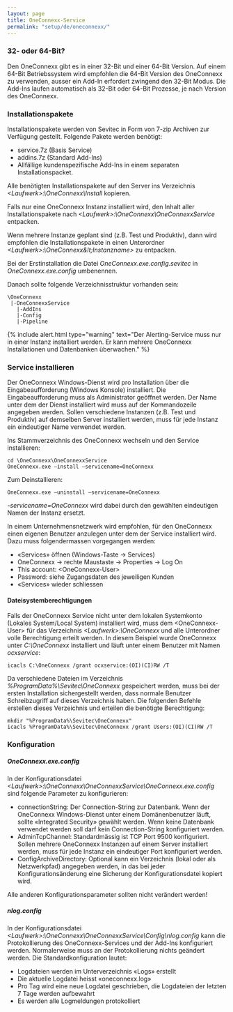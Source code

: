 ```yaml
---
layout: page
title: OneConnexx-Service
permalink: "setup/de/oneconnexx/"
---
```


### 32- oder 64-Bit?

Den OneConnexx gibt es in einer 32-Bit und einer 64-Bit Version. Auf einem 64-Bit Betriebssystem wird empfohlen die 64-Bit 
Version des OneConnexx zu verwenden, ausser ein Add-In erfordert zwingend den 32-Bit Modus. Die Add-Ins laufen automatisch als
32-Bit oder 64-Bit Prozesse, je nach Version des OneConnexx.

### Installationspakete

Installationspakete werden von Sevitec in Form von 7-zip Archiven zur Verfügung gestellt. Folgende Pakete werden benötigt:

* service.7z (Basis Service)
* addins.7z (Standard Add-Ins)
* Allfällige kundenspezifische Add-Ins in einem separaten Installationspacket.

Alle benötigten Installationspakete auf den Server ins Verzeichnis *&lt;Laufwerk&gt;:\OneConnexx\Install* kopieren.

Falls nur eine OneConnexx Instanz installiert wird, den Inhalt aller Installationspakete nach *&lt;Laufwerk&gt;:\OneConnexx\OneConnexxService* entpacken.

Wenn mehrere Instanze geplant sind (z.B. Test und Produktiv), dann wird empfohlen die Installationspakete in einen Unterordner
*&lt;Laufwerk&gt;:\OneConnexx\&lt;Instanzname&gt;* zu entpacken.

Bei der Erstinstallation die Datei *OneConnexx.exe.config.sevitec* in *OneConnexx.exe.config* umbenennen.

Danach sollte folgende Verzeichnisstruktur vorhanden sein:

```
\OneConnexx
 |-OneConnexxService
   |-AddIns 
   |-Config
   |-Pipeline
```

{% include alert.html type="warning" text="Der Alerting-Service muss nur in einer Instanz installiert werden. Er kann mehrere OneConnexx Installationen und Datenbanken überwachen." %}

### Service installieren

Der OneConnexx Windows-Dienst wird pro Installation über die Eingabeaufforderung (Windows Konsole) installiert.
Die Eingabeaufforderung muss als Administrator geöffnet werden. Der Name unter dem der Dienst installiert wird
muss auf der Kommandozeile angegeben werden. Sollen verschiedene Instanzen (z.B. Test und Produktiv) auf demselben
Server installiert werden, muss für jede Instanz ein eindeutiger Name verwendet werden.

Ins Stammverzeichnis des OneConnexx wechseln und den Service installieren:

```
cd \OneConnexx\OneConnexxService
OneConnexx.exe –install –servicename=OneConnexx
```

Zum Deinstallieren:

```
OneConnexx.exe –uninstall –servicename=OneConnexx
```

_-servicename=OneConnexx_ wird dabei durch den gewählten eindeutigen Namen der Instanz ersetzt.

In einem Unternehmensnetzwerk wird empfohlen, für den OneConnexx einen eigenen Benutzer anzulegen unter dem der
Service installiert wird. Dazu muss folgendermassen vorgegangen werden:

* «Services» öffnen (Windows-Taste -> Services)
* OneConnexx -> rechte Maustaste -> Properties -> Log On
* This account: &lt;OneConnexx-User&gt;
* Password: siehe Zugangsdaten des jeweiligen Kunden
* «Services» wieder schliessen

#### Dateisystemberechtigungen

Falls der OneConnexx Service nicht unter dem lokalen Systemkonto (Lokales System/Local System) installiert wird, muss dem  &lt;OneConnexx-User&gt; für das Verzeichnis *&lt;Laufwerk&gt;:\OneConnexx* und alle Unterordner volle Berechtigung erteilt werden. In diesem Beispiel wurde OneConnexx unter *C:\OneConnexx* installiert und läuft unter einem Benutzer mit Namen *ocxservice*:

```
icacls C:\OneConnexx /grant ocxservice:(OI)(CI)RW /T
```

Da verschiedene Dateien im Verzeichnis *%ProgramData%\Sevitec\OneConnexx* gespeichert werden, muss bei der ersten Installation sichergestellt werden, dass normale Benutzer Schreibzugriff auf dieses Verzeichnis haben. Die folgenden Befehle erstellen dieses Verzeichnis und erteilen die benötigte Berechtigung:

```
mkdir "%ProgramData%\Sevitec\OneConnexx"
icacls %ProgramData%\Sevitec\OneConnexx /grant Users:(OI)(CI)RW /T
```

### Konfiguration

##### OneConnexx.exe.config

In der Konfigurationsdatei *&lt;Laufwerk&gt;:\OneConnexx\OneConnexxService\OneConnexx.exe.config* sind folgende Parameter zu konfigurieren:

* connectionString: Der Connection-String zur Datenbank. Wenn der OneConnexx Windows-Dienst unter einem Domänenbenutzer läuft, sollte «Integrated Security» gewählt werden. Wenn keine Datenbank verwendet werden soll darf kein Connection-String konfiguriert werden.
* AdminTcpChannel: Standardmässig ist TCP Port 9500 konfiguriert. Sollen mehrere OneConnexx Instanzen auf einem Server installiert werden, muss für jede Instanz ein eindeutiger Port konfiguriert werden.
* ConfigArchiveDirectory: Optional kann ein Verzeichnis (lokal oder als Netzwerkpfad) angegeben werden, in das bei jeder Konfigurationsänderung eine Sicherung der Konfigurationsdatei kopiert wird.

Alle anderen Konfigurationsparameter sollten nicht verändert werden!

##### nlog.config

In der Konfigurationsdatei *&lt;Laufwerk&gt;:\OneConnexx\OneConnexxService\Config\nlog.config* kann die Protokollierung des OneConnexx-Services
und der Add-Ins konfiguriert werden. Normalerweise muss an der Protokollierung nichts geändert werden.
Die Standardkonfiguration lautet:

* Logdateien werden im Unterverzeichnis «Logs» erstellt
* Die aktuelle Logdatei heisst «oneconnexx.log»
* Pro Tag wird eine neue Logdatei geschrieben, die Logdateien der letzten 7 Tage werden aufbewahrt
* Es werden alle Logmeldungen protokolliert

